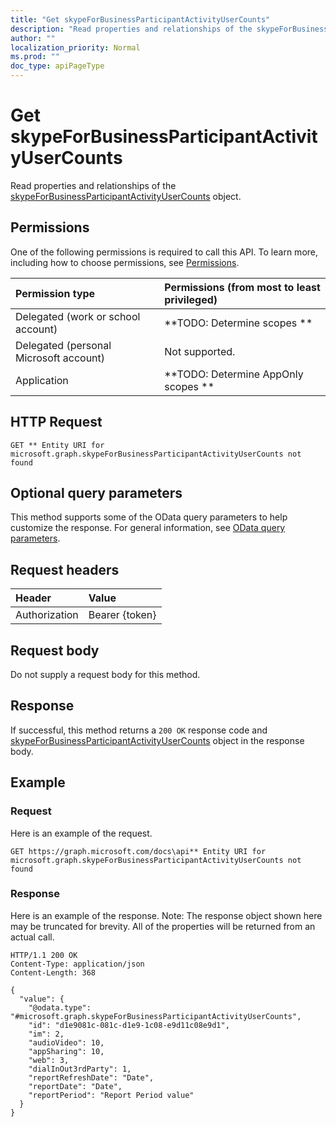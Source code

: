 ```yaml
---
title: "Get skypeForBusinessParticipantActivityUserCounts"
description: "Read properties and relationships of the skypeForBusinessParticipantActivityUserCounts object."
author: ""
localization_priority: Normal
ms.prod: ""
doc_type: apiPageType
---
```


# Get skypeForBusinessParticipantActivityUserCounts

Read properties and relationships of the [skypeForBusinessParticipantActivityUserCounts](../resources/skypeforbusinessparticipantactivityusercounts.md) object.

## Permissions
One of the following permissions is required to call this API. To learn more, including how to choose permissions, see [Permissions](/concepts/permissions-reference.md).

|Permission type|Permissions (from most to least privileged)|
|:---|:---|
|Delegated (work or school account)|**TODO: Determine scopes **|
|Delegated (personal Microsoft account)|Not supported.|
|Application|**TODO: Determine AppOnly scopes **|

## HTTP Request
<!-- {
  "blockType": "ignored"
}
-->
``` http
GET ** Entity URI for microsoft.graph.skypeForBusinessParticipantActivityUserCounts not found
```

## Optional query parameters
This method supports some of the OData query parameters to help customize the response. For general information, see [OData query parameters](/graph/query-parameters).

## Request headers
|Header|Value|
|:---|:---|
|Authorization|Bearer {token}|

## Request body
Do not supply a request body for this method.

## Response
If successful, this method returns a `200 OK` response code and [skypeForBusinessParticipantActivityUserCounts](../resources/skypeforbusinessparticipantactivityusercounts.md) object in the response body.

## Example

### Request
Here is an example of the request.
<!-- {
  "blockType": "request",
  "name": "get_skypeforbusinessparticipantactivityusercounts"
}
-->
``` http
GET https://graph.microsoft.com/docs\api** Entity URI for microsoft.graph.skypeForBusinessParticipantActivityUserCounts not found
```

### Response
Here is an example of the response. Note: The response object shown here may be truncated for brevity. All of the properties will be returned from an actual call.
<!-- {
  "blockType": "response",
  "truncated": true,
  "@odata.type": "microsoft.graph.skypeForBusinessParticipantActivityUserCounts"
}
-->
``` http
HTTP/1.1 200 OK
Content-Type: application/json
Content-Length: 368

{
  "value": {
    "@odata.type": "#microsoft.graph.skypeForBusinessParticipantActivityUserCounts",
    "id": "d1e9081c-081c-d1e9-1c08-e9d11c08e9d1",
    "im": 2,
    "audioVideo": 10,
    "appSharing": 10,
    "web": 3,
    "dialInOut3rdParty": 1,
    "reportRefreshDate": "Date",
    "reportDate": "Date",
    "reportPeriod": "Report Period value"
  }
}
```

